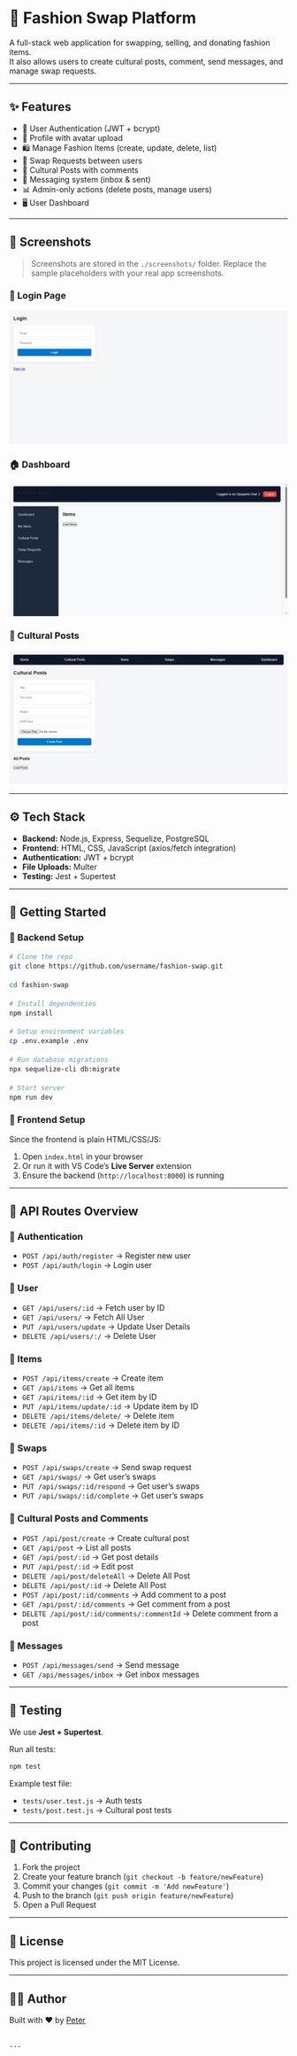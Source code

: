 
# 👗 Fashion Swap Platform

A full-stack web application for swapping, selling, and donating fashion items.  
It also allows users to create cultural posts, comment, send messages, and manage swap requests.

---

## ✨ Features
- 🔐 User Authentication (JWT + bcrypt)
- 👤 Profile with avatar upload
- 🛍️ Manage Fashion Items (create, update, delete, list)
- 🔄 Swap Requests between users
- 📝 Cultural Posts with comments
- 💬 Messaging system (inbox & sent)
- 📊 Admin-only actions (delete posts, manage users)
- 🖥️ User Dashboard

---

## 📸 Screenshots

> Screenshots are stored in the `./screenshots/` folder. Replace the sample placeholders with your real app screenshots.

### 🔑 Login Page
![Login Screenshot](./screenshots/login.png)

### 🏠 Dashboard
![Dashboard Screenshot](./screenshots/dashboard.png)

### 👗 Cultural Posts
![Cultural Post Screenshot](./screenshots/posts.png)

---

## ⚙️ Tech Stack
- **Backend:** Node.js, Express, Sequelize, PostgreSQL  
- **Frontend:** HTML, CSS, JavaScript (axios/fetch integration)  
- **Authentication:** JWT + bcrypt  
- **File Uploads:** Multer  
- **Testing:** Jest + Supertest  

---

## 🚀 Getting Started

### 🔹 Backend Setup
```bash
# Clone the repo
git clone https://github.com/username/fashion-swap.git

cd fashion-swap

# Install dependencies
npm install

# Setup environment variables
cp .env.example .env

# Run database migrations
npx sequelize-cli db:migrate

# Start server
npm run dev
````

### 🔹 Frontend Setup

Since the frontend is plain HTML/CSS/JS:

1. Open `index.html` in your browser
2. Or run it with VS Code’s **Live Server** extension
3. Ensure the backend (`http://localhost:8000`) is running

---

## 📡 API Routes Overview

### 🔑 Authentication

* `POST /api/auth/register` → Register new user
* `POST /api/auth/login` → Login user

### 🔑 User

* `GET /api/users/:id` → Fetch user by ID
* `GET /api/users/` → Fetch All User
* `PUT /api/users/update` → Update User Details
* `DELETE /api/users/:/` → Delete User

### 👗 Items

* `POST /api/items/create` → Create item
* `GET /api/items` → Get all items
* `GET /api/items/:id` → Get item by ID
* `PUT /api/items/update/:id` → Update item by ID
* `DELETE /api/items/delete/` → Delete item
* `DELETE /api/items/:id` → Delete item by ID

### 🔄 Swaps

* `POST /api/swaps/create` → Send swap request
* `GET /api/swaps/` → Get user’s swaps
* `PUT /api/swaps/:id/respond` → Get user’s swaps
* `PUT /api/swaps/:id/complete` → Get user’s swaps

### 📝 Cultural Posts and Comments

* `POST /api/post/create` → Create cultural post
* `GET /api/post` → List all posts
* `GET /api/post/:id` → Get post details
* `PUT /api/post/:id` → Edit post
* `DELETE /api/post/deleteAll` → Delete All Post
* `DELETE /api/post/:id` → Delete All Post
* `POST /api/post/:id/comments` → Add comment to a post
* `GET /api/post/:id/comments` → Get comment from a post
* `DELETE /api/post/:id/comments/:commentId` → Delete comment from a post

### 💬 Messages

* `POST /api/messages/send` → Send message
* `GET /api/messages/inbox` → Get inbox messages

---

## 🧪 Testing

We use **Jest + Supertest**.

Run all tests:

```bash
npm test
```

Example test file:

* `tests/user.test.js` → Auth tests
* `tests/post.test.js` → Cultural post tests

---

## 🤝 Contributing

1. Fork the project
2. Create your feature branch (`git checkout -b feature/newFeature`)
3. Commit your changes (`git commit -m 'Add newFeature'`)
4. Push to the branch (`git push origin feature/newFeature`)
5. Open a Pull Request

---

## 📜 License

This project is licensed under the MIT License.

---

## 👨‍💻 Author

Built with ❤️ by [Peter](https://github.com/eesuola)

```

---